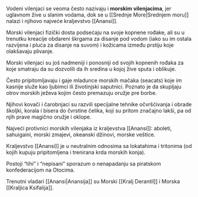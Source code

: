 Vodeni vilenjaci se veoma često nazivaju i **morskim vilenjacima**, jer uglavnom žive u slanim vodama, dok se u [[Srednje More|Srednjem moru]] nalazi i njihovo najveće kraljevstvo [[Anansi]].

Morski vilenjaci fizički dosta podsećaju na svoje kopnene rođake, ali su u trenutku kreacije obdareni škrgama za disanje pod vodom (iako su im ostala razvijena i pluća za disanje na suvom) i kožicama između prstiju koje olakšavaju plivanje.

Morski vilenjaci su još nadmeniji i ponosniji od svojih kopnenih rođaka za koje smatraju da su dozvolili da ih sredina u kojoj žive sputa i oblikuje.

Često pripitomljavaju i gaje mladunce morskih mačaka (seacats) koje im kasnije služe kao ljubimci ili životinjski saputnici. Poznato je da skupljaju otrov morskih ježeva kojim često premazuju oružje pre borbe.

Njihovi kovači i čarobnjaci su razvili specijalne tehnike očvršćivanja i obrade školjki, korala i bisera do čvrstine čelika, koji su pritom značajno lakši, pa od njih prave magično oružje i oklope.

Najveći protivnici morskih vilenjaka iz kraljevstva [[Anansi]]: aboleti, sahuigaini, morski zmajevi, okeanski džinovi, morske veštice.

Kraljevstvo [[Anansi]] je u neutralnim odnosima sa lokatahima i tritonima (od kojih kupuju pripitomljena i trenirana krda morskih konja).

Postoji “tihi” i “nepisani” sporazum o nenapadanju sa piratskom konfederacijom na Otocima.

Trenutni vladari [[Anansi|Anansija]] su Morski [[Kralj Derantil]] i Morska [[Kraljica Ksifalija]].